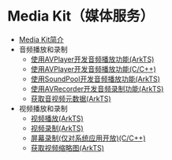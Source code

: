 # Media Kit（媒体服务）

- [Media Kit简介](../media/media-kit-intro.md)
- 音频播放和录制
  - [使用AVPlayer开发音频播放功能(ArkTS)](../media/using-avplayer-for-playback.md)
  - [使用AVPlayer开发音频播放功能(C/C++)](../media/using-ndk-avplayer-for-playerback.md)
  - [使用SoundPool开发音频播放功能(ArkTS)](../media/using-soundpool-for-playback.md)
  - [使用AVRecorder开发音频录制功能(ArkTS)](../media/using-avrecorder-for-recording.md)
  - [获取音视频元数据(ArkTS)](../media/avmetadataextractor.md)
- 视频播放和录制
  - [视频播放(ArkTS)](../media/video-playback.md)
  - [视频录制(ArkTS)](../media/video-recording.md)
  - [屏幕录制(仅对系统应用开放)(C/C++)](../media/avscreen-capture.md)
  - [获取视频缩略图(ArkTS)](../media/avimagegenerator.md)
